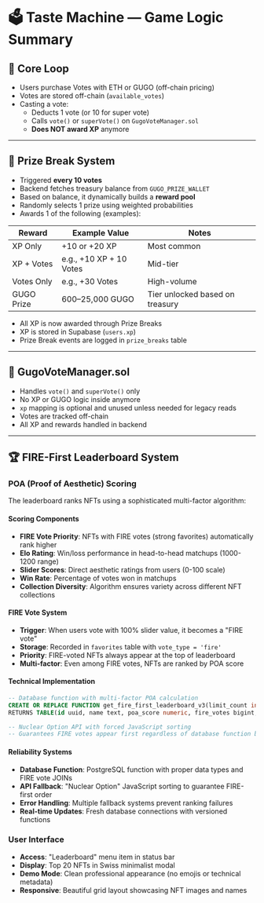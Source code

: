 
# 🗳️ Taste Machine — Game Logic Summary

## 🔁 Core Loop
- Users purchase Votes with ETH or GUGO (off-chain pricing)
- Votes are stored off-chain (`available_votes`)
- Casting a vote:
  - Deducts 1 vote (or 10 for super vote)
  - Calls `vote()` or `superVote()` on `GugoVoteManager.sol`
  - **Does NOT award XP** anymore

---

## 🎁 Prize Break System
- Triggered **every 10 votes**
- Backend fetches treasury balance from `GUGO_PRIZE_WALLET`
- Based on balance, it dynamically builds a **reward pool**
- Randomly selects 1 prize using weighted probabilities
- Awards 1 of the following (examples):

| Reward            | Example Value        | Notes                        |
|-------------------|----------------------|------------------------------|
| XP Only           | +10 or +20 XP        | Most common                  |
| XP + Votes        | e.g., +10 XP + 10 Votes | Mid-tier                  |
| Votes Only        | e.g., +30 Votes      | High-volume                  |
| GUGO Prize        | 600–25,000 GUGO      | Tier unlocked based on treasury

- All XP is now awarded through Prize Breaks
- XP is stored in Supabase (`users.xp`)
- Prize Break events are logged in `prize_breaks` table

---

## 🧠 GugoVoteManager.sol
- Handles `vote()` and `superVote()` only
- No XP or GUGO logic inside anymore
- `xp` mapping is optional and unused unless needed for legacy reads
- Votes are tracked off-chain
- All XP and rewards handled in backend

---

## 🏆 FIRE-First Leaderboard System

### **POA (Proof of Aesthetic) Scoring**
The leaderboard ranks NFTs using a sophisticated multi-factor algorithm:

#### **Scoring Components**
- **FIRE Vote Priority**: NFTs with FIRE votes (strong favorites) automatically rank higher
- **Elo Rating**: Win/loss performance in head-to-head matchups (1000-1200 range)
- **Slider Scores**: Direct aesthetic ratings from users (0-100 scale)
- **Win Rate**: Percentage of votes won in matchups
- **Collection Diversity**: Algorithm ensures variety across different NFT collections

#### **FIRE Vote System**
- **Trigger**: When users vote with 100% slider value, it becomes a "FIRE vote"
- **Storage**: Recorded in `favorites` table with `vote_type = 'fire'`
- **Priority**: FIRE-voted NFTs always appear at the top of leaderboard
- **Multi-factor**: Even among FIRE votes, NFTs are ranked by POA score

#### **Technical Implementation**
```sql
-- Database function with multi-factor POA calculation
CREATE OR REPLACE FUNCTION get_fire_first_leaderboard_v3(limit_count integer DEFAULT 20)
RETURNS TABLE(id uuid, name text, poa_score numeric, fire_votes bigint, ...)

-- Nuclear Option API with forced JavaScript sorting
-- Guarantees FIRE votes appear first regardless of database function behavior
```

#### **Reliability Systems**
- **Database Function**: PostgreSQL function with proper data types and FIRE vote JOINs
- **API Fallback**: "Nuclear Option" JavaScript sorting to guarantee FIRE-first order
- **Error Handling**: Multiple fallback systems prevent ranking failures
- **Real-time Updates**: Fresh database connections with versioned functions

### **User Interface**
- **Access**: "Leaderboard" menu item in status bar
- **Display**: Top 20 NFTs in Swiss minimalist modal
- **Demo Mode**: Clean professional appearance (no emojis or technical metadata)
- **Responsive**: Beautiful grid layout showcasing NFT images and names
